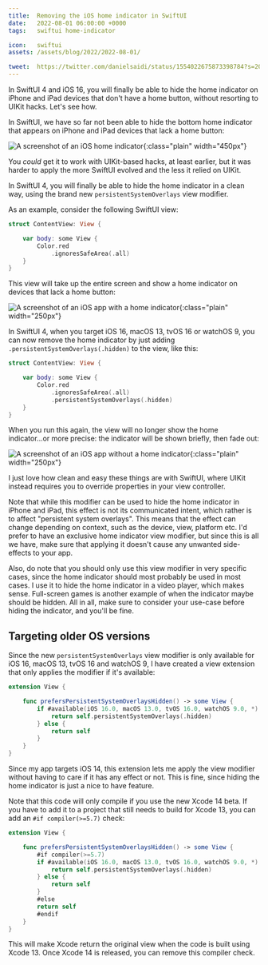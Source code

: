 ```yaml
---
title:  Removing the iOS home indicator in SwiftUI
date:   2022-08-01 06:00:00 +0000
tags:   swiftui home-indicator

icon:   swiftui
assets: /assets/blog/2022/2022-08-01/

tweet:  https://twitter.com/danielsaidi/status/1554022675873398784?s=20&t=Qlh0zpBnm2otxJslq1R_yQ
---
```


In SwiftUI 4 and iOS 16, you will finally be able to hide the home indicator on iPhone and iPad devices that don't have a home button, without resorting to UIKit hacks. Let's see how.

In SwiftUI, we have so far not been able to hide the bottom home indicator that appears on iPhone and iPad devices that lack a home button:

![A screenshot of an iOS home indicator]({{page.assets}}home-indicator.png){:class="plain" width="450px"}

You *could* get it to work with UIKit-based hacks, at least earlier, but it was harder to apply the more SwiftUI evolved and the less it relied on UIKit.

In SwiftUI 4, you will finally be able to hide the home indicator in a clean way, using the brand new `persistentSystemOverlays` view modifier.

As an example, consider the following SwiftUI view:

```swift
struct ContentView: View {

    var body: some View {
        Color.red
            .ignoresSafeArea(.all)
    }
}
```

This view will take up the entire screen and show a home indicator on devices that lack a home button:

![A screenshot of an iOS app with a home indicator]({{page.assets}}home-indicator-original.png){:class="plain" width="250px"}

In SwiftUI 4, when you target iOS 16, macOS 13, tvOS 16 or watchOS 9, you can now remove the home indicator by just adding `.persistentSystemOverlays(.hidden)` to the view, like this:

```swift
struct ContentView: View {

    var body: some View {
        Color.red
            .ignoresSafeArea(.all)
            .persistentSystemOverlays(.hidden)
    }
}
```

When you run this again, the view will no longer show the home indicator...or more precise: the indicator will be shown briefly, then fade out:

![A screenshot of an iOS app without a home indicator]({{page.assets}}home-indicator-removed.png){:class="plain" width="250px"}

I just love how clean and easy these things are with SwiftUI, where UIKit instead requires you to override properties in your view controller.

Note that while this modifier can be used to hide the home indicator in iPhone and iPad, this effect is not its communicated intent, which rather is to affect "persistent system overlays". This means that the effect can change depending on context, such as the device, view, platform etc. I'd prefer to have an exclusive home indicator view modifier, but since this is all we have, make sure that applying it doesn't cause any unwanted side-effects to your app.

Also, do note that you should only use this view modifier in very specific cases, since the home indicator should most probably be used in most cases. I use it to hide the home indicator in a video player, which makes sense. Full-screen games is another example of when the indicator maybe should be hidden. All in all, make sure to consider your use-case before hiding the indicator, and you'll be fine.


## Targeting older OS versions

Since the new `persistentSystemOverlays` view modifier is only available for iOS 16, macOS 13, tvOS 16 and watchOS 9, I have created a view extension that only applies the modifier if it's available:

```swift
extension View {

    func prefersPersistentSystemOverlaysHidden() -> some View {
        if #available(iOS 16.0, macOS 13.0, tvOS 16.0, watchOS 9.0, *) {
            return self.persistentSystemOverlays(.hidden)
        } else {
            return self
        }
    }
}
```

Since my app targets iOS 14, this extension lets me apply the view modifier without having to care if it has any effect or not. This is fine, since hiding the home indicator is just a nice to have feature.

Note that this code will only compile if you use the new Xcode 14 beta. If you have to add it to a project that still needs to build for Xcode 13, you can add an `#if compiler(>=5.7)` check: 


```swift
extension View {

    func prefersPersistentSystemOverlaysHidden() -> some View {
        #if compiler(>=5.7)
        if #available(iOS 16.0, macOS 13.0, tvOS 16.0, watchOS 9.0, *) {
            return self.persistentSystemOverlays(.hidden)
        } else {
            return self
        }
        #else
        return self
        #endif
    }
}
```

This will make Xcode return the original view when the code is built using Xcode 13. Once Xcode 14 is released, you can remove this compiler check.